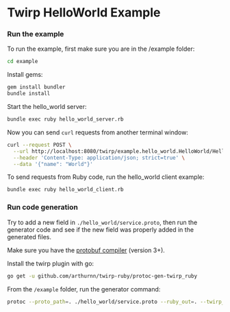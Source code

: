 # Twirp HelloWorld Example

### Run the example

To run the example, first make sure you are in the /example folder:
```sh
cd example
```

Install gems:
```sh
gem install bundler
bundle install
```

Start the hello_world server:
```sh
bundle exec ruby hello_world_server.rb
```

Now you can send `curl` requests from another terminal window:
```sh
curl --request POST \
  --url http://localhost:8080/twirp/example.hello_world.HelloWorld/Hello \
  --header 'Content-Type: application/json; strict=true' \
  --data '{"name": "World"}'
```

To send requests from Ruby code, run the hello_world client example:
```sh
bundle exec ruby hello_world_client.rb
```

### Run code generation

Try to add a new field in `./hello_world/service.proto`, then run the generator code and see if the new field was properly added in the generated files.

Make sure you have the [protobuf compiler](https://github.com/golang/protobuf) (version 3+).

Install the twirp plugin with go:
```sh
go get -u github.com/arthurnn/twirp-ruby/protoc-gen-twirp_ruby
```

From the `/example` folder, run the generator command:
```sh
protoc --proto_path=. ./hello_world/service.proto --ruby_out=. --twirp_ruby_out=.
```
